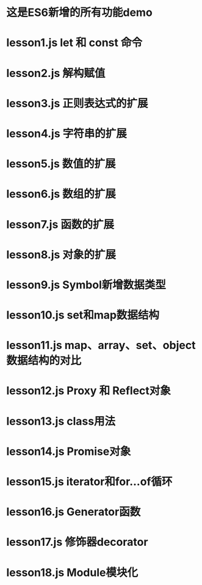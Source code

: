 #  这是ES6新增的所有功能demo
# lesson1.js     let 和 const 命令
# lesson2.js     解构赋值
# lesson3.js     正则表达式的扩展
# lesson4.js     字符串的扩展
# lesson5.js      数值的扩展
# lesson6.js      数组的扩展
# lesson7.js      函数的扩展
# lesson8.js      对象的扩展
# lesson9.js      Symbol新增数据类型
# lesson10.js     set和map数据结构
# lesson11.js     map、array、set、object数据结构的对比
# lesson12.js     Proxy 和 Reflect对象
# lesson13.js     class用法
# lesson14.js     Promise对象
# lesson15.js     iterator和for...of循环
# lesson16.js     Generator函数
# lesson17.js     修饰器decorator
# lesson18.js     Module模块化
